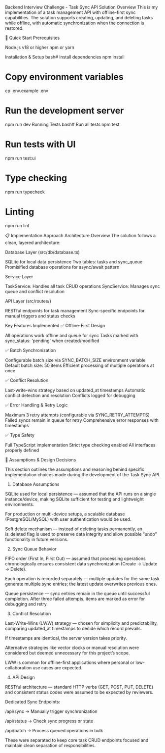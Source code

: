 Backend Interview Challenge - Task Sync API
Solution Overview
This is my implementation of a task management API with offline-first sync capabilities. The solution supports creating, updating, and deleting tasks while offline, with automatic synchronization when the connection is restored.

🚀 Quick Start
Prerequisites

Node.js v18 or higher
npm or yarn

Installation & Setup
bash# Install dependencies
npm install

# Copy environment variables
cp .env.example .env

# Run the development server
npm run dev
Running Tests
bash# Run all tests
npm test

# Run tests with UI
npm run test:ui

# Type checking
npm run typecheck

# Linting
npm run lint

📋 Implementation Approach
Architecture Overview
The solution follows a clean, layered architecture:

Database Layer (src/db/database.ts)

SQLite for local data persistence
Two tables: tasks and sync_queue
Promisified database operations for async/await pattern


Service Layer

TaskService: Handles all task CRUD operations
SyncService: Manages sync queue and conflict resolution


API Layer (src/routes/)

RESTful endpoints for task management
Sync-specific endpoints for manual triggers and status checks



Key Features Implemented
✅ Offline-First Design

All operations work offline and queue for sync
Tasks marked with sync_status: 'pending' when created/modified

✅ Batch Synchronization

Configurable batch size via SYNC_BATCH_SIZE environment variable
Default batch size: 50 items
Efficient processing of multiple operations at once

✅ Conflict Resolution

Last-write-wins strategy based on updated_at timestamps
Automatic conflict detection and resolution
Conflicts logged for debugging

✅ Error Handling & Retry Logic

Maximum 3 retry attempts (configurable via SYNC_RETRY_ATTEMPTS)
Failed syncs remain in queue for retry
Comprehensive error responses with timestamps

✅ Type Safety

Full TypeScript implementation
Strict type checking enabled
All interfaces properly defined


🧩 Assumptions & Design Decisions

This section outlines the assumptions and reasoning behind specific implementation choices made during the development of the Task Sync API.

1. Database Assumptions

SQLite used for local persistence — assumed that the API runs on a single instance/device, making SQLite sufficient for testing and lightweight environments.

For production or multi-device setups, a scalable database (PostgreSQL/MySQL) with user authentication would be used.

Soft delete mechanism — instead of deleting tasks permanently, an is_deleted flag is used to preserve data integrity and allow possible “undo” functionality in future versions.

2. Sync Queue Behavior

FIFO order (First In, First Out) — assumed that processing operations chronologically ensures consistent data synchronization (Create → Update → Delete).

Each operation is recorded separately — multiple updates for the same task generate multiple sync entries; the latest update overwrites previous ones.

Queue persistence — sync entries remain in the queue until successful completion. After three failed attempts, items are marked as error for debugging and retry.

3. Conflict Resolution

Last-Write-Wins (LWW) strategy — chosen for simplicity and predictability, comparing updated_at timestamps to decide which record prevails.

If timestamps are identical, the server version takes priority.

Alternative strategies like vector clocks or manual resolution were considered but deemed unnecessary for this project’s scope.

LWW is common for offline-first applications where personal or low-collaboration use cases are expected.

4. API Design

RESTful architecture — standard HTTP verbs (GET, POST, PUT, DELETE) and consistent status codes were assumed to be expected by reviewers.

Dedicated Sync Endpoints:

/api/sync → Manually trigger synchronization

/api/status → Check sync progress or state

/api/batch → Process queued operations in bulk

These were separated to keep core task CRUD endpoints focused and maintain clean separation of responsibilities.
